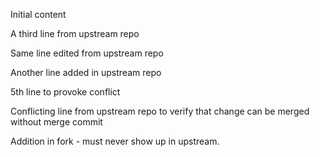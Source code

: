 Initial content

A third line from upstream repo

Same line edited from upstream repo

Another line added in upstream repo

5th line to provoke conflict

Conflicting line from upstream repo to verify that change can be merged without merge commit

Addition in fork - must never show up in upstream.
